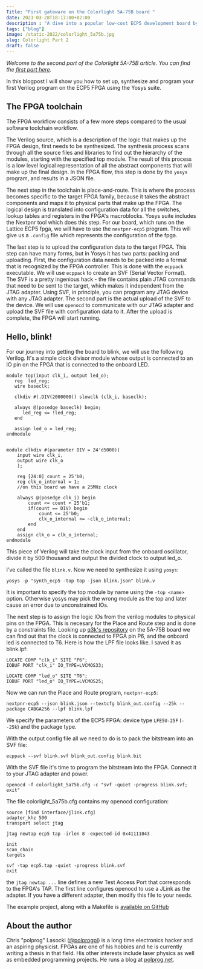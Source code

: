 ```yaml
---
Title: "First gateware on the Colorlight 5A-75B board "
date: 2023-03-28T18:17:00+02:00
description : "A dive into a popular low-cost ECP5 development board by Chris Lasocki - part 2"
tags: ["blog"]
image: /static-2022/colorlight_5a75b.jpg
slug: Colorlight Part 2
draft: false
---
```


_Welcome to the second part of the Colorlight 5A-75B article. You can find the [first part here](/p/colorlight-part-1/)._

In this blogpost I will show you how to set up, synthesize and program your first Verilog program on the ECP5 FPGA using the Yosys suite.

The FPGA toolchain
------------------

The FPGA workflow consists of a few more steps compared to the usual software toolchain workflow. 

The Verilog source, which is a description of the logic that makes up the FPGA design, first needs to be synthesized.
The synthesis process scans through all the source files and libraries to find out the hierarchy of the modules, starting with the specified top module.
The result of this process is a low level logical representation of all the abstract components that will make up the final design.
In the FPGA flow, this step is done by the `yosys` program, and results in a JSON file.

The next step in the toolchain is place-and-route.
This is where the process becomes specific to the target FPGA family, because it takes the abstract components and maps it to physical parts that make up the FPGA.
The logical design is translated into configuration data for all the switches, lookup tables and registers in the FPGA's macroblocks.
Yosys suite includes the Nextpnr tool which does this step.
For our board, which runs on the Lattice ECP5 fpga, we will have to use the `nextpnr-ecp5` program.
This will give us a `.config` file which represents the configuration of the fpga.

The last step is to upload the configuration data to the target FPGA.
This step can have many forms, but in Yosys it has two parts: packing and uploading.
First, the configuration data needs to be packed into a format that is recognized by the FPGA controller.
This is done with the `ecppack` executable. We will use `ecppack` to create an SVF (Serial Vector Format).
The SVF is a pretty ingenious hack - the file contains plain JTAG commands that need to be sent to the target, which makes it independent from the JTAG adapter.
Using SVF, in principle, you can program any JTAG device with any JTAG adapter.
The second part is the actual upload of the SVF to the device.
We will use `openocd` to communicate with our JTAG adapter and upload the SVF file with configuration data to it. After the upload is complete, the FPGA will start running.


Hello, blink!
-------------

For our journey into getting the board to blink, we will use the following Verilog.
It's a simple clock divisor module whose output is connected to an IO pin on the FPGA that is connected to the onboard LED.

    module top(input clk_i, output led_o);
       reg  led_reg;
       wire baseclk;

       clkdiv #(.DIV(2000000)) slowclk (clk_i, baseclk);

       always @(posedge baseclk) begin;
          led_reg <= !led_reg;
       end

       assign led_o = led_reg;
    endmodule


    module clkdiv #(parameter DIV = 24'd5000)(
        input wire clk_i,
        output wire clk_o
        );

        reg [24:0] count = 25'b0;
        reg clk_o_internal = 1;
        //on this board we have a 25MHz clock

        always @(posedge clk_i) begin
            count <= count + 25'b1;
            if(count == DIV) begin
                count <= 25'b0;
                clk_o_internal <= ~clk_o_internal;
            end
        end
        assign clk_o = clk_o_internal;
    endmodule


This piece of Verilog will take the clock input from the onboard oscillator, divide it by 500 thousand and output the divided clock to output led_o.

I've called the file `blink.v`. Now we need to synthesize it using `yosys`:

    yosys -p "synth_ecp5 -top top -json blink.json" blink.v

It is important to specify the top module by name using the `-top <name>` option.
Otherwise yosys may pick the wrong module as the top and later cause an error due to unconstrained IOs.

The next step is to assign the logic IOs from the verilog modules to physical pins on the FPGA.
This is necesary for the Place and Route step and is done by a constraints file.
Looking up [q3k's repository](https://github.com/q3k/chubby75/blob/master/5a-75b/hardware_V8.0.md) on the 5A-75B board we can find out that the clock is connected to FPGA pin P6, and the onboard led is connected to T6.
Here is how the LPF file looks like. I saved it as blink.lpf:

    LOCATE COMP "clk_i" SITE "P6";
    IOBUF PORT "clk_i" IO_TYPE=LVCMOS33;

    LOCATE COMP "led_o" SITE "T6";
    IOBUF PORT "led_o" IO_TYPE=LVCMOS25;

Now we can run the Place and Route program, `nextpnr-ecp5`:

    nextpnr-ecp5 --json blink.json --textcfg blink_out.config --25k --package CABGA256 --lpf blink.lpf

We specify the parameters of the ECP5 FPGA: device type `LFE5U-25F` (`--25k`) and the package type.

With the output config file all we need to do is to pack the bitstream into an SVF file:

    ecppack --svf blink.svf blink_out.config blink.bit

With the SVF file it's time to program the bitstream into the FPGA. Connect it to your JTAG adapter and power.

    openocd -f colorlight_5a75b.cfg -c "svf -quiet -progress blink.svf; exit"

The file colorlight_5a75b.cfg contains my openocd configuration:

    source [find interface/jlink.cfg]
    adapter_khz 500
    transport select jtag

    jtag newtap ecp5 tap -irlen 8 -expected-id 0x41111043

    init
    scan_chain
    targets

    svf -tap ecp5.tap -quiet -progress blink.svf
    exit

the `jtag newtap ...` line defines a new Test Access Port that corresponds to the FPGA's TAP. The first line configures openocd to use a JLink as the adapter. If you have a different adapter, then modify this file to your needs.

The example project, along with a Makefile is [available on GitHub](https://github.com/polprog/colorlight_hello)

About the author
----------------

Chris "polprog" Lasocki ([@polprogpl](https://twitter.com/polprogpl))
is a long time electronics hacker and an aspiring physicist. FPGAs are
one of his hobbies and he is currently writing a thesis in that field.
His other interests include laser physics as well as embedded programming
projects. He runs a blog at [polprog.net](https://polprog.net).
